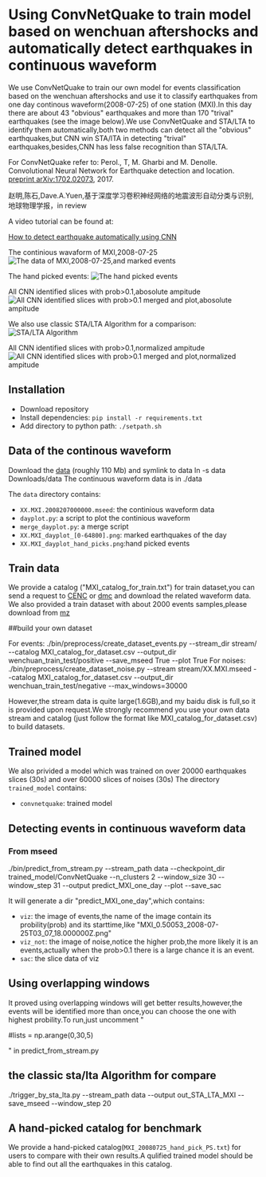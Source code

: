 
Using ConvNetQuake to train model based on wenchuan aftershocks and automatically detect earthquakes in continuous waveform
============= 

We use ConvNetQuake to train our own model for events classification based on the wenchuan aftershocks and use it to classify earthquakes from one day continous waveform(2008-07-25) of one station (MXI).In this day there are about 43 "obvious" earthquakes and more than 170 "trival" earthquakes (see the image below).We use ConvNetQuake and STA/LTA to identify them automatically,both two methods can detect all the "obvious" earthquakes,but CNN win STA/lTA in detecting "trival" earthquakes,besides,CNN has less false recognition than STA/LTA.

For  ConvNetQuake refer to:
Perol., T, M. Gharbi and M. Denolle. Convolutional Neural Network for Earthquake detection and location. [preprint arXiv:1702.02073](https://arxiv.org/abs/1702.02073), 2017.

赵明,陈石,Dave.A.Yuen,基于深度学习卷积神经网络的地震波形自动分类与识别,地球物理学报，in review

A video tutorial can be found at:

[How to detect earthquake automatically using CNN](https://tianchi.aliyun.com/forum/videoStream.html?spm=5176.11409386.0.0.53a1311fQtoscI&postsId=4929#postsId=4929)

The continious wavaform of MXI,2008-07-25
![The data of MXI,2008-07-25,and marked events](./XX.MXI_dayplot_origin_data.png)

The hand picked events:
![The hand picked events](./XX.MXI_dayplot_hand_picks.png)

All CNN identified slices with prob>0.1,abosolute ampitude
![All CNN identified slices with prob>0.1 merged and plot,abosolute ampitude](./XX.MXI_dayplot_cnn.png)

We also use classic STA/LTA Algorithm  for a comparison:
![STA/LTA Algorithm](./XX.MXI_dayplot_obspy.png)

All CNN identified slices with prob>0.1,normalized ampitude
![All CNN identified slices with prob>0.1 merged and plot,normalized ampitude](./XX.MXI_dayplot_norm_cnn.png)

## Installation
* Download repository
* Install dependencies: `pip install -r requirements.txt`
* Add directory to python path: `./setpath.sh`

## Data of the continous waveform

Download the [data](https://pan.baidu.com/s/1N_gwRC95qwQHnfNX94cdgQ) (roughly 110 Mb) and symlink to data ln -s data Downloads/data
The continuous waveform data is in ./data

The `data` directory contains:
* `XX.MXI.2008207000000.mseed`: the continious waveform data 
* `dayplot.py`: a script to plot the continious waveform
* `merge_dayplot.py`: a merge script
* `XX.MXI_dayplot_[0-64800].png`: marked earthquakes of the day 
* `XX.MXI_dayplot_hand_picks.png`:hand picked events


## Train data

We provide a catalog ("MXI_catalog_for_train.txt") for train dataset,you can send a request to [CENC](http://news.ceic.ac.cn/index.html?time=1523511012) or [dmc](http://www.seisdmc.ac.cn/) and download the related waveform data.
We also provided a train dataset with about 2000 events samples,please download from  [mz](https://pan.baidu.com/s/11JlOYsqJR82Wk3N93klfcg)

##build your own dataset 

For events:
 ./bin/preprocess/create_dataset_events.py --stream_dir stream/ --catalog MXI_catalog_for_dataset.csv --output_dir wenchuan_train_test/positive --save_mseed True --plot True
For noises:
 ./bin/preprocess/create_dataset_noise.py --stream stream/XX.MXI.mseed --catalog MXI_catalog_for_dataset.csv --output_dir wenchuan_train_test/negative --max_windows=30000
 
 However,the stream data is quite large(1.6GB),and my baidu disk is full,so it is provided upon request.We strongly recommend you use your own data stream and catalog (just follow the format like MXI_catalog_for_dataset.csv) to build datasets.

## Trained model
We also privided a model which was trained on over 20000 earthquakes slices (30s) and over 60000 slices of noises (30s) 
The directory `trained_model` contains:
* `convnetquake`: trained model 

## Detecting events in continuous waveform data

### From mseed

./bin/predict_from_stream.py --stream_path data --checkpoint_dir trained_model/ConvNetQuake  --n_clusters 2 --window_size 30 --window_step 31 --output predict_MXI_one_day --plot --save_sac


It will generate a dir "predict_MXI_one_day",which contains:
 
* `viz`: the image of events,the name of the image contain its probility(prob) and its starttime,like "MXI_0.50053_2008-07-25T03_07_18.000000Z.png"
* `viz_not`: the image of noise,notice the  higher prob,the more likely it is an events,actually when the prob>0.1 there is a large chance it is an event. 
* `sac`: the slice data of viz

## Using overlapping windows
It proved using overlapping windows will get better results,however,the events will be identified more than once,you can choose the one with highest probility.To run,just uncomment "

#lists = np.arange(0,30,5)

" in predict_from_stream.py

## the classic sta/lta Algorithm for compare
./trigger_by_sta_lta.py --stream_path data --output out_STA_LTA_MXI  --save_mseed --window_step 20
## A hand-picked catalog for benchmark
We provide a hand-picked catalog(`MXI_20080725_hand_pick_PS.txt`) for users to compare with their own results.A qulified trained model should be able to find out all the earthquakes in this catalog.


